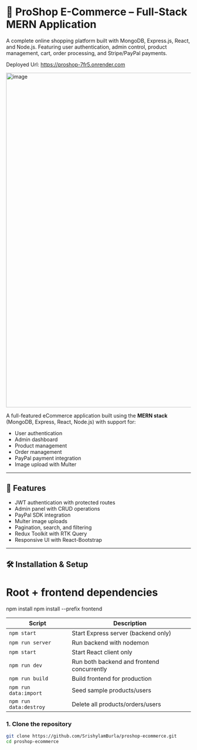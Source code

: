 # 🛒 ProShop E-Commerce – Full-Stack MERN Application

A complete online shopping platform built with MongoDB, Express.js, React, and Node.js. Featuring user authentication, admin control, product management, cart, order processing, and Stripe/PayPal payments.

Deployed Url: https://proshop-7fr5.onrender.com 

<img width="1904" height="913" alt="image" src="https://github.com/user-attachments/assets/1b9fe47d-2be9-4060-afe7-bab993b4a6b4" />

A full-featured eCommerce application built using the **MERN stack** (MongoDB, Express, React, Node.js) with support for:

- User authentication
- Admin dashboard
- Product management
- Order management
- PayPal payment integration
- Image upload with Multer

---

## 🚀 Features

- JWT authentication with protected routes
- Admin panel with CRUD operations
- PayPal SDK integration
- Multer image uploads
- Pagination, search, and filtering
- Redux Toolkit with RTK Query
- Responsive UI with React-Bootstrap

---

## 🛠️ Installation & Setup

# Root + frontend dependencies
npm install
npm install --prefix frontend

| Script                 | Description                                |
| ---------------------- | ------------------------------------------ |
| `npm start`            | Start Express server (backend only)        |
| `npm run server`       | Run backend with nodemon                   |
| `npm start`            | Start React client only                    |
| `npm run dev`          | Run both backend and frontend concurrently |
| `npm run build`        | Build frontend for production              |
| `npm run data:import`  | Seed sample products/users                 |
| `npm run data:destroy` | Delete all products/orders/users           |


### 1. Clone the repository

```bash
git clone https://github.com/SrishylamBurla/proshop-ecommerce.git
cd proshop-ecommerce

